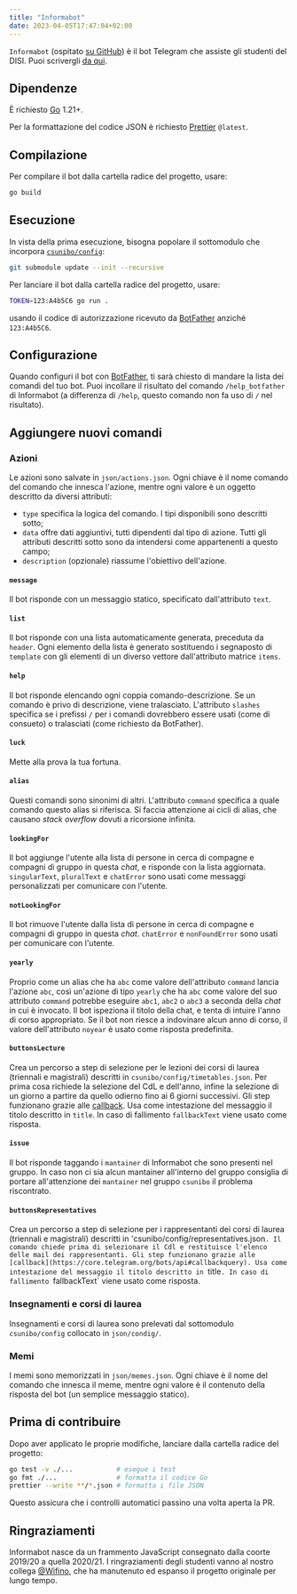 ```yaml
---
title: "Informabot"
date: 2023-04-05T17:47:04+02:00
---
```


`Informabot` (ospitato [su GitHub](https://github.com/csunibo/informabot)) è il
bot Telegram che assiste gli studenti del DISI. Puoi scrivergli [da qui](https://t.me/UniboInformabot).

## Dipendenze

È richiesto [Go](https://go.dev/) 1.21+.

Per la formattazione del codice JSON è richiesto
[Prettier](https://prettier.io/) `@latest`.

## Compilazione

Per compilare il bot dalla cartella radice del progetto, usare:

```bash
go build
```

## Esecuzione

In vista della prima esecuzione, bisogna popolare il sottomodulo che incorpora
[`csunibo/config`](../infrastruttura/configurazioni/):

```bash
git submodule update --init --recursive
```

Per lanciare il bot dalla cartella radice del progetto, usare:

```bash
TOKEN=123:A4b5C6 go run .
```

usando il codice di autorizzazione ricevuto da
[BotFather](https://core.telegram.org/bots#6-botfather) anziché
`123:A4b5C6`.

## Configurazione

Quando configuri il bot con
[BotFather](https://core.telegram.org/bots#6-botfather), ti sarà chiesto di
mandare la lista dei comandi del tuo bot. Puoi incollare il risultato del
comando `/help_botfather` di Informabot (a differenza di `/help`, questo comando
non fa uso di `/` nel risultato).

## Aggiungere nuovi comandi

### Azioni

Le azioni sono salvate in `json/actions.json`. Ogni chiave è il nome comando
del comando che innesca l'azione, mentre ogni valore è un oggetto descritto da
diversi attributi:

- `type` specifica la logica del comando. I tipi disponibili sono descritti
  sotto;
- `data` offre dati aggiuntivi, tutti dipendenti dal tipo di azione. Tutti gli
  attributi descritti sotto sono da intendersi come appartenenti a questo campo;
- `description` (opzionale) riassume l'obiettivo dell'azione.

#### `message`

Il bot risponde con un messaggio statico, specificato dall'attributo `text`.

#### `list`

Il bot risponde con una lista automaticamente generata, preceduta da `header`.
Ogni elemento della lista è generato sostituendo i segnaposto di `template`
con gli elementi di un diverso vettore dall'attributo matrice `items`.

#### `help`

Il bot risponde elencando ogni coppia comando-descrizione. Se un comando è privo
di descrizione, viene tralasciato. L'attributo `slashes` specifica se i
prefissi `/` per i comandi dovrebbero essere usati (come di consueto) o
tralasciati (come richiesto da BotFather).

#### `luck`

Mette alla prova la tua fortuna.

#### `alias`

Questi comandi sono sinonimi di altri. L'attributo `command` specifica a quale
comando questo alias si riferisca. Si faccia attenzione ai cicli di alias, che
causano _stack overflow_ dovuti a ricorsione infinita.

#### `lookingFor`

Il bot aggiunge l'utente alla lista di persone in cerca di compagne e compagni
di gruppo in questa _chat_, e risponde con la lista aggiornata. `singularText`,
`pluralText` e `chatError` sono usati come messaggi personalizzati per
comunicare con l'utente.

#### `notLookingFor`

Il bot rimuove l'utente dalla lista di persone in cerca di compagne e compagni
di gruppo in questa _chat_. `chatError` e `nonFoundError` sono usati per
comunicare con l'utente.

#### `yearly`

Proprio come un alias che ha `abc` come valore dell'attributo `command` lancia
l'azione `abc`, così un'azione di tipo `yearly` che ha `abc` come valore del suo
attributo `command` potrebbe eseguire `abc1`, `abc2` o `abc3` a seconda della
_chat_ in cui è invocato. Il bot ispeziona il titolo della chat, e tenta di
intuire l'anno di corso appropriato. Se il bot non riesce a indovinare alcun
anno di corso, il valore dell'attributo `noyear` è usato come risposta
predefinita.

#### `buttonsLecture`

Crea un percorso a step di selezione per le lezioni dei corsi di laurea 
(triennali e magistrali) descritti in `csunibo/config/timetables.json`.
Per prima cosa richiede la selezione del CdL e dell'anno, infine la selezione
di un giorno a partire da quello odierno fino ai 6 giorni successivi.
Gli step funzionano grazie alle 
[callback](https://core.telegram.org/bots/api#callbackquery).
Usa come intestazione del messaggio il titolo descritto in `title`.
In caso di fallimento `fallbackText` viene usato come risposta.

#### `issue`

Il bot risponde taggando i `mantainer` di Informabot che sono presenti nel gruppo.
In caso non ci sia alcun mantainer all'interno del gruppo consiglia di portare 
all'attenzione dei `mantainer` nel gruppo `csunibo` il problema riscontrato.

#### `buttonsRepresentatives`

Crea un percorso a step di selezione per i rappresentanti dei corsi di laurea
(triennali e magistrali) descritti in 'csunibo/config/representatives.json`.
Il comando chiede prima di selezionare il Cdl e restituisce l'elenco delle mail
dei rappresentanti.
Gli step funzionano grazie alle 
[callback](https://core.telegram.org/bots/api#callbackquery).
Usa come intestazione del messaggio il titolo descritto in `title`.
In caso di fallimento `fallbackText` viene usato come risposta.

### Insegnamenti e corsi di laurea

Insegnamenti e corsi di laurea sono prelevati dal sottomodulo `csunibo/config`
collocato in `json/condig/`.

### Memi

I memi sono memorizzati in `json/memes.json`. Ogni chiave è il nome del comando
che innesca il meme, mentre ogni valore è il contenuto della risposta del bot
(un semplice messaggio statico).

## Prima di contribuire

Dopo aver applicato le proprie modifiche, lanciare dalla cartella radice del
progetto:

```bash
go test -v ./...           # esegue i test
go fmt ./...               # formatta il codice Go
prettier --write **/*.json # formatta i file JSON
```

Questo assicura che i controlli automatici passino una volta aperta la PR.

## Ringraziamenti

Informabot nasce da un frammento JavaScript consegnato dalla coorte 2019/20 a
quella 2020/21. I ringraziamenti degli studenti vanno al nostro collega
[@Wifino](https://github.com/Wifino), che ha manutenuto ed espanso il progetto
originale per lungo tempo.
